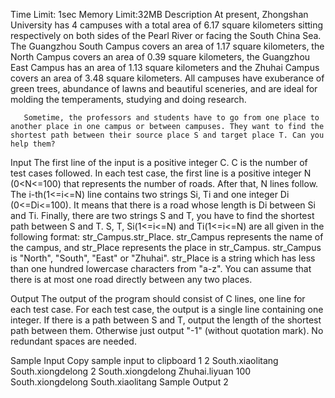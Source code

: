 	
Time Limit: 1sec    Memory Limit:32MB
Description
At present, Zhongshan University has 4 campuses with a total area of 6.17 square kilometers sitting respectively on both sides of the Pearl River or facing the South China Sea. The Guangzhou South Campus covers an area of 1.17 square kilometers, the North Campus covers an area of 0.39 square kilometers, the Guangzhou East Campus has an area of 1.13 square kilometers and the Zhuhai Campus covers an area of 3.48 square kilometers. All campuses have exuberance of green trees, abundance of lawns and beautiful sceneries, and are ideal for molding the temperaments, studying and doing research.

 


 

       Sometime, the professors and students have to go from one place to another place in one campus or between campuses. They want to find the shortest path between their source place S and target place T. Can you help them?
 


 

Input
The first line of the input is a positive integer C. C is the number of test cases followed. In each test case, the first line is a positive integer N (0<N<=100) that represents the number of roads. After that, N lines follow. The i-th(1<=i<=N) line contains two strings Si, Ti and one integer Di (0<=Di<=100). It means that there is a road whose length is Di between Si and Ti. Finally, there are two strings S and T, you have to find the shortest path between S and T. S, T, Si(1<=i<=N) and Ti(1<=i<=N) are all given in the following format: str_Campus.str_Place. str_Campus represents the name of the campus, and str_Place represents the place in str_Campus. str_Campus is "North", "South", "East" or "Zhuhai". str_Place is a string which has less than one hundred lowercase characters from "a-z". You can assume that there is at most one road directly between any two places.

Output
The output of the program should consist of C lines, one line for each test case. For each test case, the output is a single line containing one integer. If there is a path between S and T, output the length of the shortest path between them. Otherwise just output "-1" (without quotation mark). No redundant spaces are needed.

Sample Input
 Copy sample input to clipboard
1
2
South.xiaolitang South.xiongdelong 2
South.xiongdelong Zhuhai.liyuan 100
South.xiongdelong South.xiaolitang
Sample Output
2